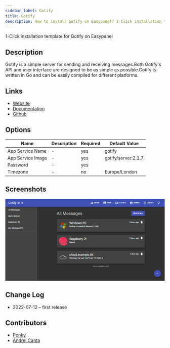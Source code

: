 ```yaml
---
sidebar_label: Gotify
title: Gotify
description: How to install Gotify on Easypanel? 1-Click installation template for Gotify on Easypanel
---
```


<!-- generated -->

1-Click installation template for Gotify on Easypanel

## Description

Gotify is a simple server for sending and receiving messages.Both Gotify's API and user interface are designed to be as simple as possible.Gotify is written in Go and can be easily compiled for different platforms.

## Links

- [Website](https://gotify.net/)
- [Documentation](https://gotify.net/docs/)
- [Github](https://github.com/gotify)

## Options

Name | Description | Required | Default Value
-|-|-|-
App Service Name | - | yes | gotify
App Service Image | - | yes | gotify/server:2.1.7
Password | - | yes | 
Timezone | - | no | Europe/London

## Screenshots

![Gotify Screenshot](./assets/screenshot.png)

## Change Log

- 2022-07-12 – first release

## Contributors

- [Ponky](https://github.com/Ponkhy)
- [Andrei Canta](https://github.com/deiucanta)
